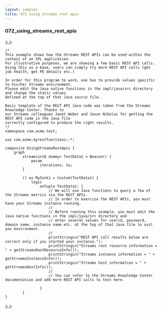 ```yaml
---
layout: samples
title: 072_using_streams_rest_apis
---
```


### 072_using_streams_rest_apis

<div class="sampleNav"><a class="button" href="/sx43/samples/spl-for-beginner/071_java_native_functions_com_acme_test_JavaNativeFunctions_spl/"> < </a><a class="button" href="/sx43/samples/spl-for-beginner/073_java_operator_fusion_com_acme_test_JavaFusion_spl/"> > </a>
</div>

~~~~~~
/*
This example shows how the Streams REST APIs can be used within the context of an SPL application.
For illustrative purposes, we are showing a few basic REST API calls.
Using this as a base, users can simply try more REST API calls (get job health, get PE details etc.)

In order for this program to work, one has to provide values specific to his/her Streams environment.
Please edit the Java native functions in the impl/java/src directory and change the static values
defined at the top of that Java source file.

Basic template of the REST API Java code was taken from the Streams Knowledge Center. Thanks to
our Streams colleagues Janet Weber and Jason Nikolai for getting the REST API code in the Java file
correctly configured to produce the right results.
*/
namespace com.acme.test;

use com.acme.myrestfunctions::*;

composite UsingStreamsRestApis {
	graph
		stream<int8 dummy> TestData1 = Beacon() {
			param
				iterations: 1u;
		}
		
		() as MySink1 = Custom(TestData1) {
			logic
				onTuple TestData1: {
					// We will use Java functions to query a few of the Streams metrics via the REST APIs.
					// In order to exercise the REST APIs, you must have your Streams instance running.
					//
					// Before running this example, you must edit the Java native functions in the impl/java/src directory and
					// enter several values for userid, password, domain name, instance name etc. at the top of that Java file to suit you environment.
					//
					printStringLn("REST API call results below are correct only if you started your instance.");
					printStringLn("Streams root resource information = " + getStreamsRootResourceInfo());
					printStringLn("Streams instance information = " + getStreamsInstanceInfo());
					printStringLn("Streams host information = " + getStreamsHostInfo());
					//
					// You can refer to the Streams Knowledge Center documentation and add more REST API calls to test here.
					
				}
		}
}

~~~~~~

<div class="sampleNav"><a class="button" href="/sx43/samples/spl-for-beginner/071_java_native_functions_com_acme_test_JavaNativeFunctions_spl/"> < </a><a class="button" href="/sx43/samples/spl-for-beginner/073_java_operator_fusion_com_acme_test_JavaFusion_spl/"> > </a>
</div>

